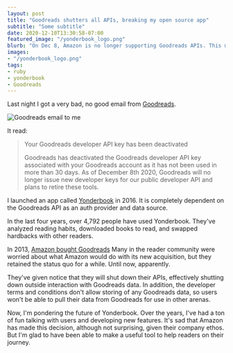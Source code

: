 ```yaml
---
layout: post
title: "Goodreads shutters all APIs, breaking my open source app"
subtitle: "Some subtitle"
date: 2020-12-10T13:30:58-07:00
featured_image: "/yonderbook_logo.png"
blurb: "On Dec 8, Amazon is no longer supporting Goodreads APIs. This means that my open source app breaks, no longer allowing folks to use their Goodreads data to check out books from the library."
images:
- "/yonderbook_logo.png"
tags:
- ruby
- yonderbook
- Goodreads
---
```



Last night I got a very bad, no good email from [Goodreads](https://goodreads.com).

![Goodreads email to me](/goodreads_email.png)

It read:

> Your Goodreads developer API key has been deactivated
>
> Goodreads has deactivated the Goodreads developer API key associated with your Goodreads account as it has not been used in more than 30 days. As of December 8th 2020, Goodreads will no longer issue new developer keys for our public developer API and plans to retire these tools.

I launched an app called [Yonderbook](https://yonderbook.com) in 2016. It is completely dependent on the Goodreads API as an auth provider and data source.

In the last four years, over 4,792 people have used Yonderbook. They've analyzed reading habits, downloaded books to read, and swapped hardbacks with other readers.

In 2013, [Amazon bought Goodreads](https://www.theguardian.com/books/2013/apr/02/amazon-purchase-goodreads-stuns-book-industry) Many in the reader community were worried about what Amazon would do with its new acquisition, but they retained the status quo for a while. Until now, apparently.

They've given notice that they will shut down their APIs, effectively shutting down outside interaction with Goodreads data. In addition, the developer terms and conditions don't allow storing of any Goodreads data, so users won't be able to pull their data from Goodreads for use in other arenas.

Now, I'm pondering the future of Yonderbook. Over the years, I've had a ton of fun talking with users and developing new features. It's sad that Amazon has made this decision, although not surprising, given their company ethos. But I'm glad to have been able to make a useful tool to help readers on their journey.
